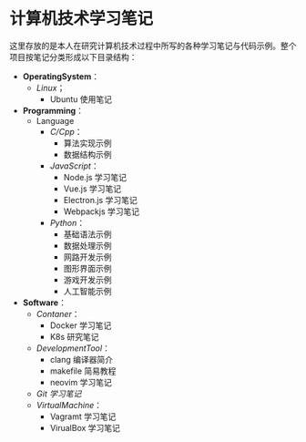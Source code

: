 # 计算机技术学习笔记

这里存放的是本人在研究计算机技术过程中所写的各种学习笔记与代码示例。整个项目按笔记分类形成以下目录结构：

- **OperatingSystem**：
  - *Linux*；
    - Ubuntu 使用笔记
- **Programming**：
  - Language
    - *C/Cpp*：
      - 算法实现示例
      - 数据结构示例
    - *JavaScript*：
      - Node.js 学习笔记
      - Vue.js 学习笔记
      - Electron.js 学习笔记
      - Webpackjs 学习笔记
    - *Python*：
      - 基础语法示例
      - 数据处理示例
      - 网路开发示例
      - 图形界面示例
      - 游戏开发示例
      - 人工智能示例
- **Software**：
  - *Contaner*：
    - Docker 学习笔记
    - K8s 研究笔记
  - *DevelopmentTool*：
    - clang 编译器简介
    - makefile 简易教程
    - neovim 学习笔记
  - *Git 学习笔记*
  - *VirtualMachine*：
    - Vagramt 学习笔记
    - VirualBox 学习笔记

